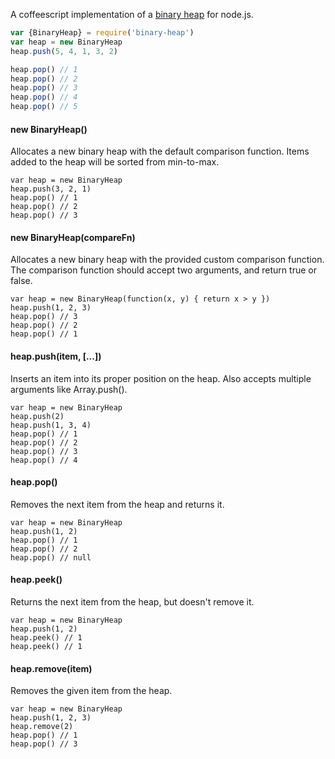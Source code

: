 A coffeescript implementation of a [binary
heap](http://en.wikipedia.org/wiki/Binary_heap) for node.js.

```javascript
var {BinaryHeap} = require('binary-heap')
var heap = new BinaryHeap
heap.push(5, 4, 1, 3, 2)

heap.pop() // 1
heap.pop() // 2
heap.pop() // 3
heap.pop() // 4
heap.pop() // 5
```

#### new BinaryHeap()
Allocates a new binary heap with the default comparison function. Items
added to the heap will be sorted from min-to-max.

    var heap = new BinaryHeap
    heap.push(3, 2, 1)
    heap.pop() // 1
    heap.pop() // 2
    heap.pop() // 3

#### new BinaryHeap(compareFn)
Allocates a new binary heap with the provided custom comparison function. The
comparison function should accept two arguments, and return true or false.

    var heap = new BinaryHeap(function(x, y) { return x > y })
    heap.push(1, 2, 3)
    heap.pop() // 3
    heap.pop() // 2
    heap.pop() // 1

#### heap.push(item, [...])
Inserts an item into its proper position on the heap. Also accepts
multiple arguments like Array.push().

    var heap = new BinaryHeap
    heap.push(2)
    heap.push(1, 3, 4)
    heap.pop() // 1
    heap.pop() // 2
    heap.pop() // 3
    heap.pop() // 4

#### heap.pop()
Removes the next item from the heap and returns it.

    var heap = new BinaryHeap
    heap.push(1, 2)
    heap.pop() // 1
    heap.pop() // 2
    heap.pop() // null

#### heap.peek()
Returns the next item from the heap, but doesn't remove it.

    var heap = new BinaryHeap
    heap.push(1, 2)
    heap.peek() // 1
    heap.peek() // 1

#### heap.remove(item)
Removes the given item from the heap.

    var heap = new BinaryHeap
    heap.push(1, 2, 3)
    heap.remove(2)
    heap.pop() // 1
    heap.pop() // 3
